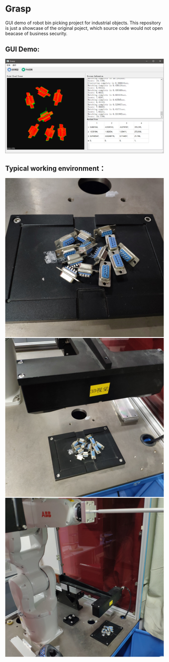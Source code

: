 # Grasp
GUI demo of robot bin picking project for industrial objects.
This repository is just a showcase of the original poject, which source code would not open beacase of business security.


## GUI Demo:
![](doc/GUI_demo.png)

## Typical working environment：
![](doc/objects.jpg)
![](doc/3DVision.jpg)
![](doc/ABB.jpg)
